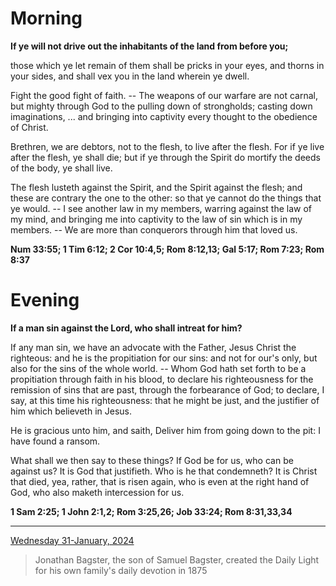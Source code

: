 # Morning

**If ye will not drive out the inhabitants of the land from before you;**
 
those which ye let remain of them shall be pricks in your eyes, and thorns in your sides, and shall vex you in the land wherein ye dwell.
 
Fight the good fight of faith. -- The weapons of our warfare are not carnal, but mighty through God to the pulling down of strongholds; casting down imaginations, ... and bringing into captivity every thought to the obedience of Christ.
 
Brethren, we are debtors, not to the flesh, to live after the flesh. For if ye live after the flesh, ye shall die; but if ye through the Spirit do mortify the deeds of the body, ye shall live.
 
The flesh lusteth against the Spirit, and the Spirit against the flesh; and these are contrary the one to the other: so that ye cannot do the things that ye would. -- I see another law in my members, warring against the law of my mind, and bringing me into captivity to the law of sin which is in my members. -- We are more than conquerors through him that loved us.  

**Num 33:55; 1 Tim 6:12; 2 Cor 10:4,5; Rom 8:12,13; Gal 5:17; Rom 7:23; Rom 8:37**

# Evening

**If a man sin against the Lord, who shall intreat for him?**
 
If any man sin, we have an advocate with the Father, Jesus Christ the righteous: and he is the propitiation for our sins: and not for our's only, but also for the sins of the whole world. -- Whom God hath set forth to be a propitiation through faith in his blood, to declare his righteousness for the remission of sins that are past, through the forbearance of God; to declare, I say, at this time his righteousness: that he might be just, and the justifier of him which believeth in Jesus.
 
He is gracious unto him, and saith, Deliver him from going down to the pit: I have found a ransom.
 
What shall we then say to these things? If God be for us, who can be against us? It is God that justifieth. Who is he that condemneth? It is Christ that died, yea, rather, that is risen again, who is even at the right hand of God, who also maketh intercession for us.  

**1 Sam 2:25; 1 John 2:1,2; Rom 3:25,26; Job 33:24; Rom 8:31,33,34**

---

[Wednesday 31-January, 2024](https://t.me/s/daily_light)

> Jonathan Bagster, the son of Samuel Bagster, created the Daily Light for his own family's daily devotion in 1875

